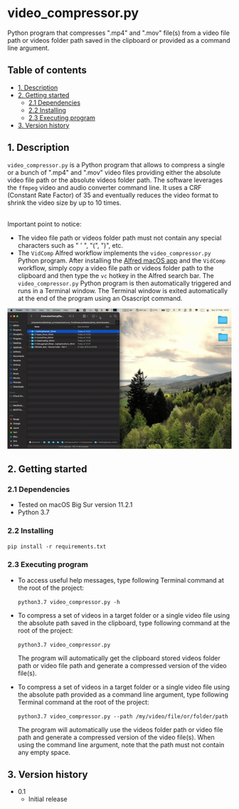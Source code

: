 # video_compressor.py
Python program that compresses ".mp4" and ".mov" file(s) from a video file path
or videos folder path saved in the clipboard or provided as a command line
argument.

## Table of contents
* [1. Description](#1-description)
* [2. Getting started](#2-getting-started)
    * [2.1 Dependencies](#21-dependencies)
    * [2.2 Installing](#22-installing)
    * [2.3 Executing program](#23-executing-program)
* [3. Version history](#3-version-history)

<!-- toc -->

## 1. Description
`video_compressor.py` is a Python program that allows to compress a single or a
bunch of ".mp4" and ".mov" video files providing either the absolute video file
path or the absolute videos folder path.
The software leverages the `ffmpeg` video and audio converter command line. It
uses a CRF (Constant Rate Factor) of 35 and eventually reduces the video format
to shrink the video size by up to 10 times.

\
Important point to notice:
- The video file path or videos folder path must not contain any special
  characters such as " ' ", "(", ")", etc. 
- The `VidComp` Alfred workflow implements the `video_compressor.py` Python
  program. After installing the [Alfred macOS app](https://www.alfredapp.com)
  and the `VidComp` workflow, simply copy a video file path or videos folder
  path to the clipboard and then type the `vc` hotkey in the Alfred search bar.
  The `video_compressor.py` Python program is then automatically triggered and
  runs in a Terminal window. The Terminal window is exited automatically at the
  end of the program using an Osascript command.
  
<p align="center">
	<img src="video_compressor.gif" alt="video_compressor-gif" style="width: 640px;"/>
</p>

  
## 2. Getting started

### 2.1 Dependencies
* Tested on macOS Big Sur version 11.2.1
* Python 3.7

### 2.2 Installing
`pip install -r requirements.txt`

### 2.3 Executing program
- To access useful help messages, type following Terminal command at the root of
  the project:
  
  `python3.7 video_compressor.py -h`


- To compress a set of videos in a target folder or a single video file using
  the absolute path saved in the clipboard, type following command at the root
  of the project:
  
  `python3.7 video_compressor.py`

  The program will automatically get the clipboard stored videos folder path or
  video file path and generate a compressed version of the video file(s).
  

- To compress a set of videos in a target folder or a single video file using
  the absolute path provided as a command line argument, type following Terminal
  command at the root of the project:
  
  `python3.7 video_compressor.py --path /my/video/file/or/folder/path`

  The program will automatically use the videos folder path or video file path
  and generate a compressed version of the video file(s). When using the command
  line argument, note that the path must not contain any empty space.
  
 
## 3. Version history
* 0.1
    * Initial release